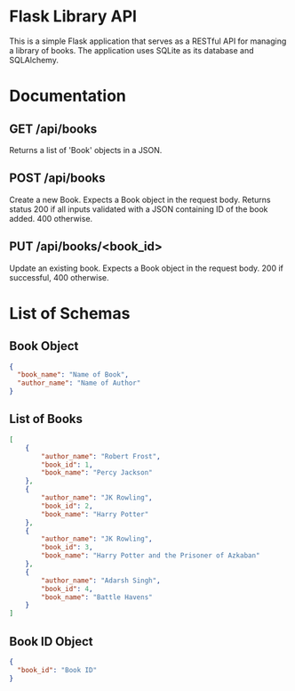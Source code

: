 # Flask Library API

This is a simple Flask application that serves as a RESTful API for managing a library of books. The application uses SQLite as its database and SQLAlchemy.

# Documentation

## GET /api/books

Returns a list of 'Book' objects in a JSON.

## POST /api/books

Create a new Book. Expects a Book object in the request body. Returns status 200 if all inputs validated with a JSON containing ID of the book added. 400 otherwise.

## PUT /api/books/<book_id>

Update an existing book. Expects a Book object in the request body. 200 if successful, 400 otherwise.

# List of Schemas

## Book Object

```json
{
  "book_name": "Name of Book",
  "author_name": "Name of Author"
}
```
## List of Books
```json
[
    {
        "author_name": "Robert Frost",
        "book_id": 1,
        "book_name": "Percy Jackson"
    },
    {
        "author_name": "JK Rowling",
        "book_id": 2,
        "book_name": "Harry Potter"
    },
    {
        "author_name": "JK Rowling",
        "book_id": 3,
        "book_name": "Harry Potter and the Prisoner of Azkaban"
    },
    {
        "author_name": "Adarsh Singh",
        "book_id": 4,
        "book_name": "Battle Havens"
    }
]
```

## Book ID Object

```json
{
  "book_id": "Book ID"
}
```
